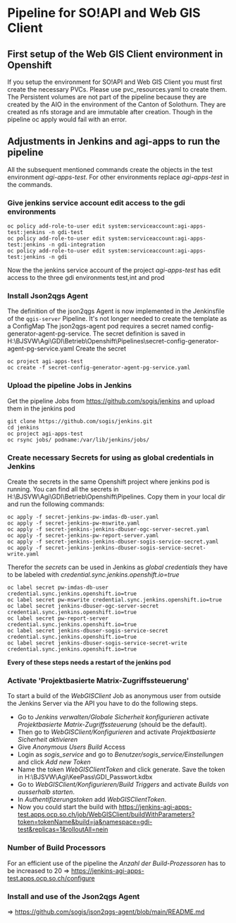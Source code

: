 # Pipeline for SO!API and Web GIS Client

## First setup of the Web GIS Client environment in Openshift

If you setup the environment for SO!API and Web GIS Client you must first create the necessary PVCs. Please use pvc_resources.yaml to create them. 
The Persistent volumes are not part of the pipeline because they are created by the AIO in the environment of the Canton of Solothurn. They are created as nfs storage and are immutable after creation.
Though in the pipeline oc apply would fail with an error.

## Adjustments in Jenkins and agi-apps to run the pipeline
All the subsequent mentioned commands create the objects in the test environment *agi-apps-test*. For other environments replace *agi-apps-test* in the commands.

### Give jenkins service account edit access to the gdi environments
```
oc policy add-role-to-user edit system:serviceaccount:agi-apps-test:jenkins -n gdi-test
oc policy add-role-to-user edit system:serviceaccount:agi-apps-test:jenkins -n gdi-integration
oc policy add-role-to-user edit system:serviceaccount:agi-apps-test:jenkins -n gdi
```

Now the the jenkins service account of the project *agi-apps-test* has edit access to the three gdi environments test,int and prod

### Install Json2qgs Agent
The definition of the json2qgs Agent is now implemented in the Jenkinsfile of the `qgis-server` Pipeline. It's not longer needed to create the template as a ConfigMap
The json2qgs-agent pod requires a secret named config-generator-agent-pg-service. The secret definition is saved in H:\BJSVW\Agi\GDI\Betrieb\Openshift\Pipelines\secret-config-generator-agent-pg-service.yaml
Create the secret
```
oc project agi-apps-test
oc create -f secret-config-generator-agent-pg-service.yaml
```

### Upload the pipeline Jobs in Jenkins
Get the pipeline Jobs from https://github.com/sogis/jenkins and upload them in the jenkins pod
```
git clone https://github.com/sogis/jenkins.git
cd jenkins
oc project agi-apps-test
oc rsync jobs/ podname:/var/lib/jenkins/jobs/
```

### Create necessary Secrets for using as global credentials in Jenkins
Create the secrets in the same Openshift project where jenkins pod is running.
You can find all the secrets in H:\BJSVW\Agi\GDI\Betrieb\Openshift\Pipelines. Copy them in your local dir and run the following commands:
```
oc apply -f secret-jenkins-pw-imdas-db-user.yaml
oc apply -f secret-jenkins-pw-mswrite.yaml
oc apply -f secret-jenkins-jenkins-dbuser-ogc-server-secret.yaml
oc apply -f secret-jenkins-pw-report-server.yaml
oc apply -f secret-jenkins-jenkins-dbuser-sogis-service-secret.yaml
oc apply -f secret-jenkins-jenkins-dbuser-sogis-service-secret-write.yaml
```
Therefor the *secrets* can be used in Jenkins as *global credentials* they have to be labeled with *credential.sync.jenkins.openshift.io=true*
```
oc label secret pw-imdas-db-user credential.sync.jenkins.openshift.io=true
oc label secret pw-mswrite credential.sync.jenkins.openshift.io=true
oc label secret jenkins-dbuser-ogc-server-secret credential.sync.jenkins.openshift.io=true
oc label secret pw-report-server credential.sync.jenkins.openshift.io=true
oc label secret jenkins-dbuser-sogis-service-secret credential.sync.jenkins.openshift.io=true
oc label secret jenkins-dbuser-sogis-service-secret-write credential.sync.jenkins.openshift.io=true
```

**Every of these steps needs a restart of the jenkins pod**

### Activate 'Projektbasierte Matrix-Zugriffssteuerung'
To start a build of the  *WebGISClient* Job as anonymous user from outside the Jenkins Server via the API you have to do the following steps.
* Go to *Jenkins verwalten/Globale Sicherheit konfigurieren* activate *Projektbasierte Matrix-Zugriffssteuerung* (should be the default).
* Then go to *WebGISClient/Konfigurieren* and activate *Projektbasierte Sicherheit aktivieren*
* Give *Anonymous Users* *Build* Access
* Login as *sogis_service* and go to *Benutzer/sogis_service/Einstellungen* and click *Add new Token*
* Name the token *WebGISClientToken* and click generate. Save the token in H:\BJSVW\Agi\KeePass\GDI_Passwort.kdbx
* Go to *WebGISClient/Konfigurieren/Build Triggers* and activate *Builds von ausserhalb starten*.
* In *Authentifizerungstoken* add *WebGISClientToken*.
* Now you could start the build with https://jenkins-agi-apps-test.apps.ocp.so.ch/job/WebGISClient/buildWithParameters?token=tokenName&build=ja&namespace=gdi-test&replicas=1&rolloutAll=nein

### Number of Build Processors
For an efficient use of the pipeline the *Anzahl der Build-Prozessoren* has to be increased to 20 => https://jenkins-agi-apps-test.apps.ocp.so.ch/configure

### Install and use of the Json2qgs Agent

=> https://github.com/sogis/json2qgs-agent/blob/main/README.md
